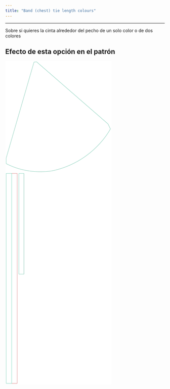 ```yaml
---
title: "Band (chest) tie length colours"
---
```


---

Sobre si quieres la cinta alrededor del pecho de un solo color o de dos colores

## Efecto de esta opción en el patrón

![Esta imagen muestra el efecto de esta opción superponiendo varias variantes que tienen un valor diferente para esta opción](bee_bandtiecolours_sample.svg "Efecto de esta opción en el patrón")
